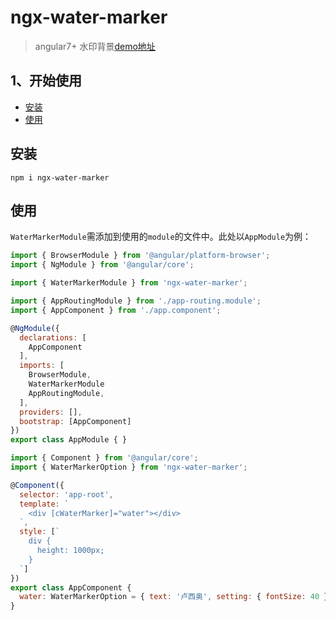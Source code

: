 # ngx-water-marker
> angular7+ 水印背景[demo地址](https://ngx-library.now.sh/water-marker/main)
## 1、开始使用
  - <a href="#install">安装</a>
  - <a href="#use">使用</a>

## <a name="install">安装</a>

```
npm i ngx-water-marker
```
## <a name="use">使用</a>
``WaterMarkerModule``需添加到使用的``module``的文件中。此处以``AppModule``为例：

```javascript
import { BrowserModule } from '@angular/platform-browser';
import { NgModule } from '@angular/core';

import { WaterMarkerModule } from 'ngx-water-marker';

import { AppRoutingModule } from './app-routing.module';
import { AppComponent } from './app.component';

@NgModule({
  declarations: [
    AppComponent
  ],
  imports: [
    BrowserModule,
    WaterMarkerModule
    AppRoutingModule,
  ],
  providers: [],
  bootstrap: [AppComponent]
})
export class AppModule { }
```

```javascript
import { Component } from '@angular/core';
import { WaterMarkerOption } from 'ngx-water-marker';

@Component({
  selector: 'app-root',
  template: `
    <div [cWaterMarker]="water"></div>
  `,
  style: [`
    div {
      height: 1000px;
    }
  `]
})
export class AppComponent {
  water: WaterMarkerOption = { text: '卢西奥', setting: { fontSize: 40 } };
}
```
